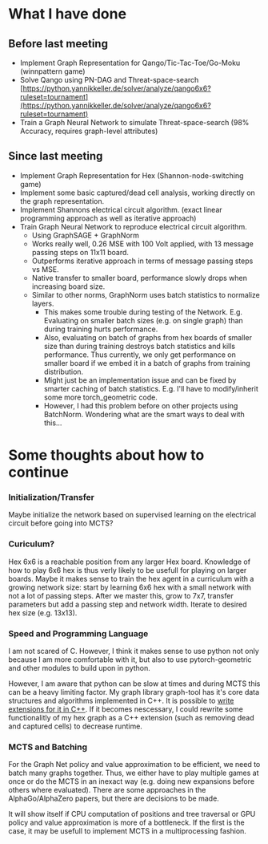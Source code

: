 # What I have done
## Before last meeting
+ Implement Graph Representation for Qango/Tic-Tac-Toe/Go-Moku (winnpattern game)
+ Solve Qango using PN-DAG and Threat-space-search [https://python.yannikkeller.de/solver/analyze/qango6x6?ruleset=tournament](https://python.yannikkeller.de/solver/analyze/qango6x6?ruleset=tournament)
+ Train a Graph Neural Network to simulate Threat-space-search (98% Accuracy, requires graph-level attributes)

## Since last meeting
+ Implement Graph Representation for Hex (Shannon-node-switching game)
+ Implement some basic captured/dead cell analysis, working directly on the graph representation.
+ Implement Shannons electrical circuit algorithm. (exact linear programming approach as well as iterative approach)
+ Train Graph Neural Network to reproduce electrical circuit algorithm.
	- Using GraphSAGE + GraphNorm
	- Works really well, 0.26 MSE with 100 Volt applied, with 13 message passing steps on 11x11 board.
	- Outperforms iterative approach in terms of message passing steps vs MSE.
	- Native transfer to smaller board, performance slowly drops when increasing board size.
	- Similar to other norms, GraphNorm uses batch statistics to normalize layers.
		* This makes some trouble during testing of the Network. E.g. Evaluating on smaller batch sizes (e.g. on single graph) than during training hurts performance.
		* Also, evaluating on batch of graphs from hex boards of smaller size than during training destroys batch statistics and kills performance.
			Thus currently, we only get performance on smaller board if we embed it in a batch of graphs from training distribution.
		* Might just be an implementation issue and can be fixed by smarter caching of batch statistics. E.g. I'll have to modify/inherit some more torch_geometric code.
		* However, I had this problem before on other projects using BatchNorm. Wondering what are the smart ways to deal with this...


# Some thoughts about how to continue
### Initialization/Transfer
Maybe initialize the network based on supervised learning on the electrical circuit before going into MCTS?
### Curiculum?
Hex 6x6 is a reachable position from any larger Hex board. Knowledge of how to play 6x6 hex is thus verly likely to be usefull for playing on larger boards.
Maybe it makes sense to train the hex agent in a curriculum with a growing network size: start by learning 6x6 hex with a small network with not a lot of 
passing steps. After we master this, grow to 7x7, transfer parameters but add a passing step and network width. Iterate to desired hex size (e.g. 13x13).
### Speed and Programming Language
I am not scared of C. However, I think it makes sense to use python not only because I am more comfortable with it, but also to use pytorch-geometric and
other modules to build upon in python.

However, I am aware that python can be slow at times and during MCTS this can be a heavy limiting factor. My graph library graph-tool has it's core data
structures and algorithms implemented in C++. It is possible to [write extensions for it in C++](https://graph-tool.skewed.de/static/doc/demos/cppextensions/cppextensions.html).
If it becomes nescessary, I could rewrite some functionalitly of my hex graph as a C++ extension (such as removing dead and captured cells) to decrease runtime.
### MCTS and Batching
For the Graph Net policy and value approximation to be efficient, we need to batch many graphs together. Thus, we either have to play multiple games at once or do the MCTS in an inexact way (e.g. doing new expansions before others where evaluated). There are some approaches in the AlphaGo/AlphaZero papers, but there are decisions to be made.

It will show itself if CPU computation of positions and tree traversal or GPU policy and value approximation is more of a bottleneck. If the first is the case, it may be usefull to implement MCTS in a multiprocessing fashion.
